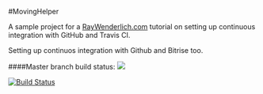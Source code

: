 #MovingHelper

A sample project for a [RayWenderlich.com](http://www.raywenderlich.com) tutorial on setting up continuous integration with GitHub and Travis CI. 

Setting up continuos integration with Github and Bitrise too.


####Master branch build status: 
![](https://travis-ci.org/leobarrospereira/MovingHelperCI.svg?branch=master)

[![Build Status](https://www.bitrise.io/app/41d58fbe7cfd8fc0.svg?token=MjKKUzjIZStwnol2bgo_AQ&branch=master)](https://www.bitrise.io/app/4bd6ed416ecdd0ad)